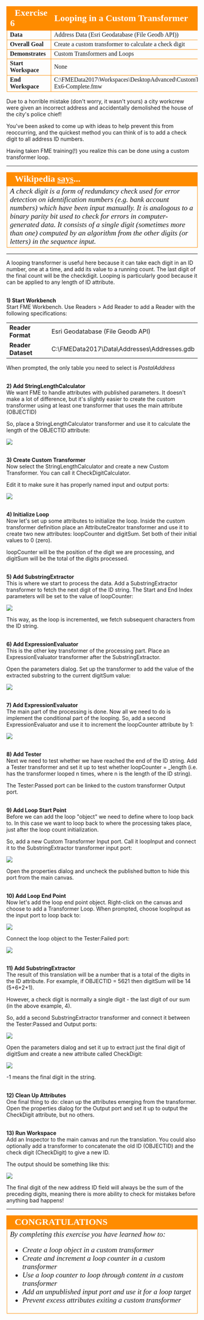 <!--Exercise Section-->


<table style="border-spacing: 0px;border-collapse: collapse;font-family:serif">
<tr>
<td style="vertical-align:middle;background-color:darkorange;border: 2px solid darkorange">
<i class="fa fa-cogs fa-lg fa-pull-left fa-fw" style="color:white;padding-right: 12px;vertical-align:text-top"></i>
<span style="color:white;font-size:x-large;font-weight: bold">Exercise 6</span>
</td>
<td style="border: 2px solid darkorange;background-color:darkorange;color:white">
<span style="color:white;font-size:x-large;font-weight: bold">Looping in a Custom Transformer</span>
</td>
</tr>

<tr>
<td style="border: 1px solid darkorange; font-weight: bold">Data</td>
<td style="border: 1px solid darkorange">Address Data (Esri Geodatabase (File Geodb API))</td>
</tr>

<tr>
<td style="border: 1px solid darkorange; font-weight: bold">Overall Goal</td>
<td style="border: 1px solid darkorange">Create a custom transformer to calculate a check digit</td>
</tr>

<tr>
<td style="border: 1px solid darkorange; font-weight: bold">Demonstrates</td>
<td style="border: 1px solid darkorange">Custom Transformers and Loops</td>
</tr>

<tr>
<td style="border: 1px solid darkorange; font-weight: bold">Start Workspace</td>
<td style="border: 1px solid darkorange">None</td>
</tr>

<tr>
<td style="border: 1px solid darkorange; font-weight: bold">End Workspace</td>
<td style="border: 1px solid darkorange">C:\FMEData2017\Workspaces\DesktopAdvanced\CustomTransformers-Ex6-Complete.fmw</td>
</tr>

</table>


Due to a horrible mistake (don't worry, it wasn't yours) a city workcrew were given an incorrect address and accidentally demolished the house of the city's police chief!

You've been asked to come up with ideas to help prevent this from reoccurring, and the quickest method you can think of is to add a check digit to all address ID numbers.

Having taken FME training(!) you realize this can be done using a custom transformer loop.

---

<table style="border-spacing: 0px">
<tr>
<td style="vertical-align:middle;background-color:darkorange;border: 2px solid darkorange">
<i class="fa fa-quote-left fa-lg fa-pull-left fa-fw" style="color:white;padding-right: 12px;vertical-align:text-top"></i>
<span style="color:white;font-size:x-large;font-weight: bold;font-family:serif">Wikipedia <a style="color:white;font-size:x-large;font-weight: bold;font-family:serif;text-decoration:underline" href="https://en.wikipedia.org/wiki/Check_digit">says</a>...</span>
</td>
</tr>

<tr>
<td style="border: 1px solid darkorange">
<span style="font-family:serif; font-style:italic; font-size:larger">
A check digit is a form of redundancy check used for error detection on identification numbers (e.g. bank account numbers) which have been input manually. It is analogous to a binary parity bit used to check for errors in computer-generated data. It consists of a single digit (sometimes more than one) computed by an algorithm from the other digits (or letters) in the sequence input.</span>
</td>
</tr>
</table>

---

A looping transformer is useful here because it can take each digit in an ID number, one at a time, and add its value to a running count. The last digit of the final count will be the checkdigit. Looping is particularly good because it can be applied to any length of ID attribute.



<br>**1) Start Workbench**
<br>Start FME Workbench. Use Readers > Add Reader to add a Reader with the following specifications:

<table style="border: 0px">

<tr>
<td style="font-weight: bold">Reader Format</td>
<td style="">Esri Geodatabase (File Geodb API)</td>
</tr>

<tr>
<td style="font-weight: bold">Reader Dataset</td>
<td style="">C:\FMEData2017\Data\Addresses\Addresses.gdb</td>
</tr>

</table>

When prompted, the only table you need to select is *PostalAddress*


<br>**2) Add StringLengthCalculator**
<br>We want FME to handle attributes with published parameters. It doesn't make a lot of difference, but it's slightly easier to create the custom transformer using at least one transformer that uses the main attribute (OBJECTID)

So, place a StringLengthCalculator transformer and use it to calculate the length of the OBJECTID attribute:

![](./Images/Img3.96.Ex5.CTLoopStringLength.png)



<br>**3) Create Custom Transformer**
<br>Now select the StringLengthCalculator and create a new Custom Transformer. You can call it CheckDigitCalculator.

Edit it to make sure it has properly named input and output ports:

![](./Images/Img3.97.Ex5.InitialCT.png)


<br>**4) Initialize Loop**
<br>Now let's set up some attributes to initialize the loop. Inside the custom transformer definition place an AttributeCreator transformer and use it to create two new attributes: loopCounter and digitSum. Set both of their initial values to 0 (zero).

loopCounter will be the position of the digit we are processing, and digitSum will be the total of the digits processed.


<br>**5) Add SubstringExtractor**
<br>This is where we start to process the data. Add a SubstringExtractor transformer to fetch the next digit of the ID string. The Start and End Index parameters will be set to the value of loopCounter:
 
![](./Images/Img3.98.Ex5.SubstringExtractor.png)

This way, as the loop is incremented, we fetch subsequent characters from the ID string.


<br>**6) Add ExpressionEvaluator**
<br>This is the other key transformer of the processing part. Place an ExpressionEvaluator transformer after the SubstringExtractor.

Open the parameters dialog. Set up the transformer to add the value of the extracted substring to the current digitSum value:

![](./Images/Img3.99.Ex5.ExpressionEval1Dialog.png) 


<br>**7) Add ExpressionEvaluator**
<br>The main part of the processing is done. Now all we need to do is implement the conditional part of the looping. So, add a second ExpressionEvaluator and use it to increment the loopCounter attribute by 1:

![](./Images/Img3.100.Ex5.ExpressionEval2Dialog.png) 


<br>**8) Add Tester**
<br>Next we need to test whether we have reached the end of the ID string. Add a Tester transformer and set it up to test whether loopCounter = _length (i.e. has the transformer looped n times, where n is the length of the ID string).

The Tester:Passed port can be linked to the custom transformer Output port.


<br>**9) Add Loop Start Point**
<br>Before we can add the loop "object" we need to define where to loop back to. In this case we want to loop back to where the processing takes place, just after the loop count initialization.

So, add a new Custom Transformer Input port. Call it loopInput and connect it to the SubstringExtractor transformer input port:

![](./Images/Img3.101.Ex5.LoopInputPort.png)

Open the properties dialog and uncheck the published button to hide this port from the main canvas.


<br>**10) Add Loop End Point**
<br>Now let's add the loop end point object. Right-click on the canvas and choose to add a Transformer Loop. When prompted, choose loopInput as the input port to loop back to:

![](./Images/Img3.102.Ex5.LoopToDialog.png)

Connect the loop object to the Tester:Failed port:

![](./Images/Img3.103.Ex5.LoopConnectedToTester.png)


<br>**11) Add SubstringExtractor**
<br>The result of this translation will be a number that is a total of the digits in the ID attribute. For example, if OBJECTID = 5621 then digitSum will be 14 (5+6+2+1).

However, a check digit is normally a single digit - the last digit of our sum (in the above example, 4).

So, add a second SubstringExtractor transformer and connect it between the Tester:Passed and Output ports:

![](./Images/Img3.104.Ex5.FinalDigitSubstringExtractor.png)

Open the parameters dialog and set it up to extract just the final digit of digitSum and create a new attribute called CheckDigit:


![](./Images/Img3.105.Ex5.FinalDigitSubstringExtractorDialog.png)

-1 means the final digit in the string.


<br>**12) Clean Up Attributes**
<br>One final thing to do: clean up the attributes emerging from the transformer. Open the properties dialog for the Output port and set it up to output the CheckDigit attribute, but no others.


<br>**13) Run Workspace**
<br>Add an Inspector to the main canvas and run the translation. You could also optionally add a transformer to concatenate the old ID (OBJECTID) and the check digit (CheckDigit) to give a new ID.

The output should be something like this:

![](./Images/Img3.106.Ex5.FinalCheckDigitOutput.png)

The final digit of the new address ID field will always be the sum of the preceding digits, meaning there is more ability to check for mistakes before anything bad happens!

---

<!--Exercise Congratulations Section--> 

<table style="border-spacing: 0px">
<tr>
<td style="vertical-align:middle;background-color:darkorange;border: 2px solid darkorange">
<i class="fa fa-thumbs-o-up fa-lg fa-pull-left fa-fw" style="color:white;padding-right: 12px;vertical-align:text-top"></i>
<span style="color:white;font-size:x-large;font-weight: bold;font-family:serif">CONGRATULATIONS</span>
</td>
</tr>

<tr>
<td style="border: 1px solid darkorange">
<span style="font-family:serif; font-style:italic; font-size:larger">
By completing this exercise you have learned how to:
<ul><li>Create a loop object in a custom transformer</li>
<li>Create and increment a loop counter in a custom transformer</li>
<li>Use a loop counter to loop through content in a custom transformer</li>
<li>Add an unpublished input port and use it for a loop target</li>
<li>Prevent excess attributes exiting a custom transformer</li></ul>
</span>
</td>
</tr>
</table>